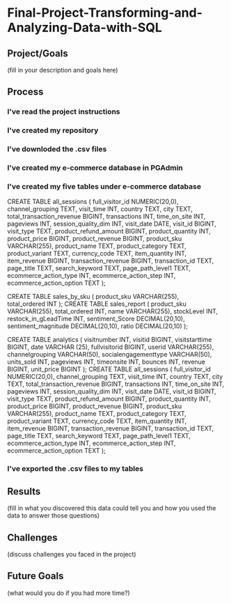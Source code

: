 # Final-Project-Transforming-and-Analyzing-Data-with-SQL

## Project/Goals
(fill in your description and goals here)

## Process
### I've read the project instructions
### I've created my repository
### I've downloded the .csv files 
### I've created my e-commerce database in PGAdmin
### I've created my five tables under e-commerce database
CREATE TABLE all_sessions (
    full_visitor_id NUMERIC(20,0),
    channel_grouping TEXT,
    visit_time INT,
    country TEXT,
    city TEXT,
    total_transaction_revenue BIGINT,
    transactions INT,
    time_on_site INT,
    pageviews INT,
    session_quality_dim INT,
    visit_date DATE,
    visit_id BIGINT,
    visit_type TEXT,
    product_refund_amount BIGINT,
    product_quantity INT,
    product_price BIGINT,
    product_revenue BIGINT,
    product_sku VARCHAR(255), 
    product_name TEXT,
    product_category TEXT,
    product_variant TEXT,
    currency_code TEXT,
    item_quantity INT,
    item_revenue BIGINT,
    transaction_revenue BIGINT,
    transaction_id TEXT,
    page_title TEXT,
    search_keyword TEXT,
    page_path_level1 TEXT,
    ecommerce_action_type INT,
    ecommerce_action_step INT,
    ecommerce_action_option TEXT
);

CREATE TABLE sales_by_sku (
    product_sku VARCHAR(255),  
    total_ordered INT
);
CREATE TABLE sales_report (
    product_sku VARCHAR(255),
    total_ordered INT,
    name VARCHAR(255),
    stockLevel INT,
    restock_in_gLeadTime INT,
    sentiment_Score DECIMAL(20,10),
    sentiment_magnitude DECIMAL(20,10),
    ratio DECIMAL(20,10)
);

CREATE TABLE analytics (
    visitnumber INT,
    visitid BIGINT,
    visitstarttime BIGINT,
    date VARCHAR (25),
    fullvisitorid BIGINT,
    userid VARCHAR(255),
    channelgrouping VARCHAR(50),
    socialengagementtype VARCHAR(50),
    units_sold INT,
    pageviews INT,
    timeonsite INT,
    bounces INT,
    revenue BIGINT,
    unit_price BIGINT
);
CREATE TABLE all_sessions (
    full_visitor_id NUMERIC(20,0),
    channel_grouping TEXT,
    visit_time INT,
    country TEXT,
    city TEXT,
    total_transaction_revenue BIGINT,
    transactions INT,
    time_on_site INT,
    pageviews INT,
    session_quality_dim INT,
    visit_date DATE,
    visit_id BIGINT,
    visit_type TEXT,
    product_refund_amount BIGINT,
    product_quantity INT,
    product_price BIGINT,
    product_revenue BIGINT,
    product_sku VARCHAR(255), 
    product_name TEXT,
    product_category TEXT,
    product_variant TEXT,
    currency_code TEXT,
    item_quantity INT,
    item_revenue BIGINT,
    transaction_revenue BIGINT,
    transaction_id TEXT,
    page_title TEXT,
    search_keyword TEXT,
    page_path_level1 TEXT,
    ecommerce_action_type INT,
    ecommerce_action_step INT,
    ecommerce_action_option TEXT
);

### I've exported the .csv files to my tables


## Results
(fill in what you discovered this data could tell you and how you used the data to answer those questions)

## Challenges 
(discuss challenges you faced in the project)

## Future Goals
(what would you do if you had more time?)

